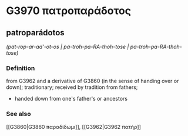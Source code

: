 # G3970 πατροπαράδοτος

## patroparádotos

_(pat-rop-ar-ad'-ot-os | pa-troh-pa-RA-thoh-tose | pa-troh-pa-RA-thoh-tose)_

### Definition

from G3962 and a derivative of G3860 (in the sense of handing over or down); traditionary; received by tradition from fathers; 

- handed down from one's father's or ancestors

### See also

[[G3860|G3860 παραδίδωμι]], [[G3962|G3962 πατήρ]]
